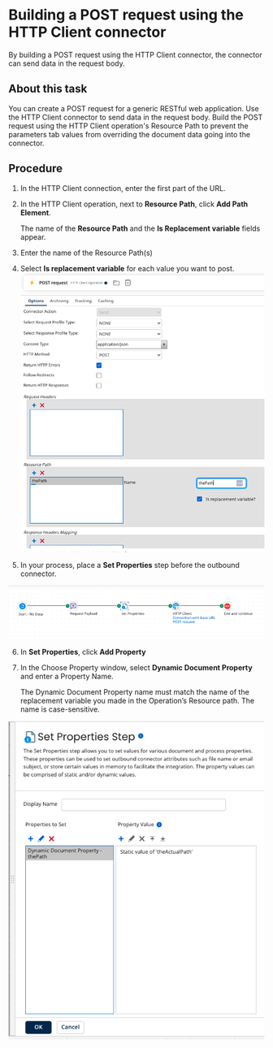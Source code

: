 # Building a POST request using the HTTP Client connector 

<head>
  <meta name="guidename" content="Integration"/>
  <meta name="context" content="GUID-0ab92d77-4a03-4fac-97b4-80bc7650f38a"/>
</head>


By building a POST request using the HTTP Client connector, the connector can send data in the request body.

## About this task

You can create a POST request for a generic RESTful web application. Use the HTTP Client connector to send data in the request body. Build the POST request using the HTTP Client operation's Resource Path to prevent the parameters tab values from overriding the document data going into the connector.

## Procedure

1.  In the HTTP Client connection, enter the first part of the URL.

2.  In the HTTP Client operation, next to **Resource Path**, click **Add Path Element**.

    The name of the **Resource Path** and the **Is Replacement variable** fields appear.

3.  Enter the name of the Resource Path\(s\)

4.  Select **Is replacement variable** for each value you want to post.
![HTTP Client Operation](../Images/img-int-HTTP-path.png)


5.  In your process, place a **Set Properties** step before the outbound connector.

![HTTP Client Set Properties](../Images/img-int-HTTP-3.png)

6.  In **Set Properties**, click **Add Property** 

7.  In the Choose Property window, select **Dynamic Document Property** and enter a Property Name.

    The Dynamic Document Property name must match the name of the replacement variable you made in the Operation’s Resource path. The name is case-sensitive.

![HTTP Client Operation](../Images/img-int-HTTP-2.png)
